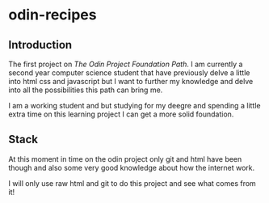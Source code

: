 # odin-recipes

## Introduction

The first project on *The Odin Project Foundation Path*. I am currently a second year computer science student that have previously delve a little into html css and javascript but I want to further my knowledge and delve into all the possibilities this path can bring me.

I am a working student and but studying for my deegre and spending a little extra time on this learning project I can get a more solid foundation.

## Stack

At this moment in time on the odin project only git and html have been though and also some very good knowledge about how the internet work.

I will only use raw html and git to do this project and see what comes from it!